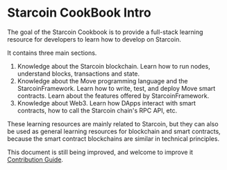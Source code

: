 # Starcoin CookBook Intro

The goal of the Starcoin Cookbook is to provide a full-stack learning resource for developers to learn how to develop on Starcoin.

It contains three main sections.

1. Knowledge about the Starcoin blockchain. Learn how to run nodes, understand blocks, transactions and state.
2. Knowledge about the Move programming language and the StarcoinFramework. Learn how to write, test, and deploy Move smart contracts. Learn about the features offered by StarcoinFramework.
3. Knowledge about Web3. Learn how DApps interact with smart contracts, how to call the Starcoin chain's RPC API, etc.

These learning resources are mainly related to Starcoin, but they can also be used as general learning resources for blockchain and smart contracts, because the smart contract blockchains are similar in technical principles.

This document is still being improved, and welcome to improve it [Contribution Guide](./100-miscellaneous/99-contributing.md).
